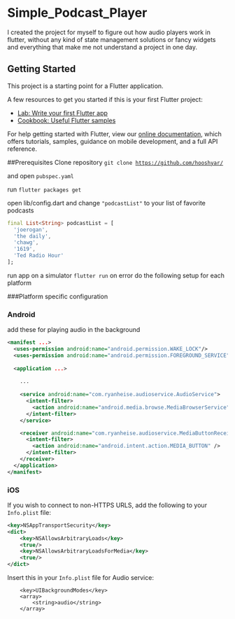 # Simple_Podcast_Player

I created the project for myself to figure out how audio players work in flutter, without any kind of state management
 solutions
 or fancy widgets and everything that make me not understand a project in one day.
## Getting Started

This project is a starting point for a Flutter application.

A few resources to get you started if this is your first Flutter project:

- [Lab: Write your first Flutter app](https://flutter.dev/docs/get-started/codelab)
- [Cookbook: Useful Flutter samples](https://flutter.dev/docs/cookbook)

For help getting started with Flutter, view our
[online documentation](https://flutter.dev/docs), which offers tutorials,
samples, guidance on mobile development, and a full API reference.



##Prerequisites
Clone repository
<code>git clone https://github.com/hooshyar/ </code>

and open <code>pubspec.yaml</code>

run 
<code>flutter packages get</code>

open lib/config.dart and change <code>"podcastList"</code> to your list of favorite podcasts

```dart
final List<String> podcastList = [
  'joerogan',
  'the daily',
  'chawg',
  '1619',
  'Ted Radio Hour'
];
```

run app on a simulator
<code>flutter run</code>
on error do the following setup for each platform

###Platform specific configuration


### Android
add these for playing audio in the background
```xml
<manifest ...>
  <uses-permission android:name="android.permission.WAKE_LOCK"/>
  <uses-permission android:name="android.permission.FOREGROUND_SERVICE"/>
  
  <application ...>
    
    ...
    
    <service android:name="com.ryanheise.audioservice.AudioService">
      <intent-filter>
        <action android:name="android.media.browse.MediaBrowserService" />
      </intent-filter>
    </service>

    <receiver android:name="com.ryanheise.audioservice.MediaButtonReceiver" >
      <intent-filter>
        <action android:name="android.intent.action.MEDIA_BUTTON" />
      </intent-filter>
    </receiver> 
  </application>
</manifest>
```

### iOS

If you wish to connect to non-HTTPS URLS, add the following to your `Info.plist` file:

```xml
<key>NSAppTransportSecurity</key>
<dict>
    <key>NSAllowsArbitraryLoads</key>
    <true/>
    <key>NSAllowsArbitraryLoadsForMedia</key>
    <true/>
</dict>
```

Insert this in your `Info.plist` file for Audio service:

```
	<key>UIBackgroundModes</key>
	<array>
		<string>audio</string>
	</array>
```


